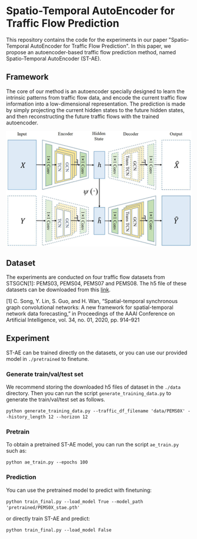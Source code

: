 # Spatio-Temporal AutoEncoder for Traffic Flow Prediction

This repository contains the code for the experiments in our paper "Spatio-Temporal AutoEncoder for Traffic Flow Prediction". In this paper, we propose an autoencoder-based traffic flow prediction method, named Spatio-Temporal AutoEncoder (ST-AE). 

## Framework

The core of our method is an autoencoder specially designed to learn the intrinsic patterns from traffic flow data, and encode the current traffic flow information into a low-dimensional representation. The prediction is made by simply projecting the current hidden states to the future hidden states, and then reconstructing the future traffic flows with the trained autoencoder.

![The motivation of our proposed methods.](figure/framework.jpg "The motivation of our proposed methods")

## Dataset

The experiments are conducted on four traffic flow datasets from STSGCN[1]: PEMS03, PEMS04, PEMS07 and PEMS08. The h5 file of these datasets can be downloaded from this [link](https://mega.nz/folder/g6YDUKTZ#ZOWHEbiw-B_k3F2wYvHWEA).

[1] C. Song, Y. Lin, S. Guo, and H. Wan, “Spatial-temporal synchronous graph convolutional networks: A new framework for spatial-temporal network data forecasting,” in Proceedings of the AAAI Conference on Artificial Intelligence, vol. 34, no. 01, 2020, pp. 914–921


## Experiment

ST-AE can be trained directly on the datasets, or you can use our provided model in `./pretrained` to finetune.

### Generate train/val/test set

We recommend storing the downloaded h5 files of dataset in the `./data` directory. Then you can run the script `generate_training_data.py` to generate the train/val/test set as follows.

```
python generate_training_data.py --traffic_df_filename 'data/PEMS0X' --history_length 12 --horizon 12
```

### Pretrain 

To obtain a pretrained ST-AE model, you can run the script `ae_train.py` such as:
```
python ae_train.py --epochs 100
```

### Prediction

You can use the pretrained model to predict with finetuning:
```
python train_final.py --load_model True --model_path 'pretrained/PEMS0X_stae.pth'
```

or directly train ST-AE and predict:
```
python train_final.py --load_model False
```
